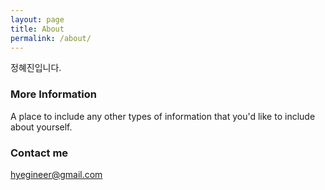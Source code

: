 ```yaml
---
layout: page
title: About
permalink: /about/
---
```


정혜진입니다.

### More Information

A place to include any other types of information that you'd like to include about yourself.

### Contact me

[hyegineer@gmail.com](mailto:hyegineer@gmail.com)